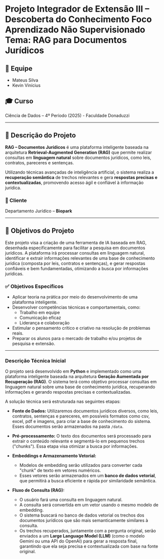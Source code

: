 # Projeto Integrador de Extensão III – Descoberta do Conhecimento Foco Aprendizado Não Supervisionado  Tema: RAG para Documentos Jurídicos

## 👥 Equipe
- Mateus Silva  
- Kevin Vinícius  

## 🎓 Curso
Ciência de Dados – 4º Período (2025) - Faculdade Donaduzzi

---

## 🧠 Descrição do Projeto

**RAG – Documentos Jurídicos** é uma plataforma inteligente baseada na arquitetura **Retrieval-Augmented Generation (RAG)** que permite realizar consultas em **linguagem natural** sobre documentos jurídicos, como leis, contratos, pareceres e sentenças.

Utilizando técnicas avançadas de inteligência artificial, o sistema realiza a **recuperação semântica** de trechos relevantes e gera **respostas precisas e contextualizadas**, promovendo acesso ágil e confiável à informação jurídica.

### 👤 Cliente
Departamento Jurídico – **Biopark**

---

## 🎯 Objetivos do Projeto


Este projeto visa a criação de uma ferramenta de IA baseada em RAG, desenhada especificamente para facilitar a pesquisa em documentos jurídicos. A plataforma irá processar consultas em linguagem natural, identificar e extrair informações relevantes de uma base de conhecimento jurídica (composta por leis, contratos e sentenças), e gerar respostas confiáveis e bem fundamentadas, otimizando a busca por informações jurídicas.

### ✅ Objetivos Específicos

- Aplicar teoria na prática por meio do desenvolvimento de uma plataforma inteligente.
- Desenvolver competências técnicas e comportamentais, como:
  - Trabalho em equipe
  - Comunicação eficaz
  - Liderança e colaboração
- Estimular o pensamento crítico e criativo na resolução de problemas reais.
- Preparar os alunos para o mercado de trabalho e/ou projetos de pesquisa e extensão.

---



### Descrição Técnica Inicial

O projeto será desenvolvido em **Python** e implementado como uma plataforma inteligente baseada na arquitetura **Geração Aumentada por Recuperação (RAG)**. O sistema terá como objetivo processar consultas em linguagem natural sobre uma base de conhecimento jurídica, recuperando informações e gerando respostas precisas e contextualizadas.

A solução técnica será estruturada nas seguintes etapas:

* **Fonte de Dados:** Utilizaremos documentos jurídicos diversos, como leis, contratos, sentenças e pareceres, em possíveis formatos como csv, excel, pdf e imagens, para criar a base de conhecimento do sistema. Esses documentos serão armazenados na pasta `/data`.

* **Pré-processamento:** O texto dos documentos será processado para extrair o conteúdo relevante e segmentá-lo em pequenos trechos ("chunks"). Essa etapa visa otimizar a busca por informações.

* **Embeddings e Armazenamento Vetorial:**
    * Modelos de embedding  serão utilizados para converter cada "chunk" de texto em vetores numéricos.
    * Esses vetores serão armazenados em um **banco de dados vetorial**, que permitirá a busca eficiente e rápida por similaridade semântica.

* **Fluxo de Consulta (RAG):**
    * O usuário fará uma consulta em linguagem natural.
    * A consulta será convertida em um vetor usando o mesmo modelo de embedding.
    * O sistema buscará no banco de dados vetorial os trechos dos documentos jurídicos que são mais semanticamente similares à consulta.
    * Os trechos recuperados, juntamente com a pergunta original, serão enviados a um **Large Language Model (LLM)** (como o modelo Gemini ou uma API do OpenAI) para gerar a resposta final, garantindo que ela seja precisa e contextualizada com base na fonte original.
